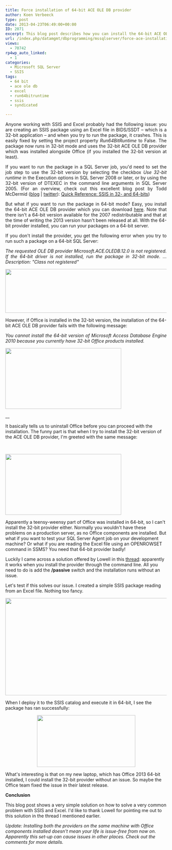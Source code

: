 ```yaml
---
title: Force installation of 64-bit ACE OLE DB provider
author: Koen Verbeeck
type: post
date: 2013-04-23T06:49:00+00:00
ID: 2071
excerpt: This blog post describes how you can install the 64-bit ACE OLE DB provider when you have 32-bit Office components installed.
url: /index.php/datamgmt/dbprogramming/mssqlserver/force-ace-installation/
views:
  - 70742
rp4wp_auto_linked:
  - 1
categories:
  - Microsoft SQL Server
  - SSIS
tags:
  - 64 bit
  - ace ole db
  - excel
  - run64bitruntime
  - ssis
  - syndicated

---
```

<p style="text-align: justify;">
  Anyone working with SSIS and Excel probably had the following issue: you are creating an SSIS package using an Excel file in BIDS/SSDT – which is a 32-bit application – and when you try to run the package, it crashes. This is easily fixed by setting the project property <em>Run64BitRuntime</em> to False. The package now runs in 32-bit mode and uses the 32-bit ACE OLE DB provider which was installed alongside Office (if you installed the 32-bit version at least).
</p>

<p style="text-align: justify;">
  If you want to run the package in a SQL Server job, you'd need to set the job step to use the 32-bit version by selecting the checkbox <em>Use 32-bit runtime</em> in the Execution options in SQL Server 2008 or later, or by using the 32-bit version of DTEXEC in the command line arguments in SQL Server 2005. (For an overview, check out this excellent blog post by Todd McDermid (<a href="http://toddmcdermid.blogspot.be/">blog</a> | <a href="https://twitter.com/Todd_McDermid">twitter</a>): <a href="http://toddmcdermid.blogspot.be/2009/10/quick-reference-ssis-in-32-and-64-bits.html">Quick Reference: SSIS in 32- and 64-bits</a>)
</p>

<p style="text-align: justify;">
  But what if you want to run the package in 64-bit mode? Easy, you install the 64-bit ACE OLE DB provider which you can download <a href="http://www.microsoft.com/en-us/download/details.aspx?id=13255">here</a>. Note that there isn't a 64-bit version available for the 2007 redistributable and that at the time of writing the 2013 version hasn't been released at all. With the 64-bit provider installed, you can run your packages on a 64-bit server.
</p>

<p style="text-align: justify;">
  If you don't install the provider, you get the following error when you try to run such a package on a 64-bit SQL Server:
</p>

<p style="text-align: justify;">
  <em>The requested OLE DB provider Microsoft.ACE.OLEDB.12.0 is not registered. If the 64-bit driver is not installed, run the package in 32-bit mode. ... Description: "Class not registered"</em>
</p>

<p style="text-align: justify;">
  <em> </em>
</p>

<div class="image_block">
  <em><a href="/media/users/koenverbeeck/ForceACE/ExecutionResult_2.png?mtime=1366689582"><img src="/wp-content/uploads/users/koenverbeeck/ForceACE/ExecutionResult_2.png?mtime=1366689582" alt="" width="857" height="137" /></a></em>
</div>

<span style="text-align: justify;">However, if Office is installed in the 32-bit version, the installation of the 64-bit ACE OLE DB provider fails with the following message:</span>

<p style="text-align: justify;">
  <em>You cannot install the 64-bit version of Microsoft Access Database Engine 2010 because you currently have 32-bit Office products installed.</em>
</p>

<p style="text-align: justify;">
  <em> </em>
</p>

<div class="image_block">
  <em><a href="/media/users/koenverbeeck/ForceACE/Error_64.png?mtime=1366689573"><img src="/wp-content/uploads/users/koenverbeeck/ForceACE/Error_64.png?mtime=1366689573" alt="" width="362" height="190" /></a></em>
</div>

 __

<span style="text-align: justify;">It basically tells us to uninstall Office before you can proceed with the installation. The funny part is that when I try to install the 32-bit version of the ACE OLE DB provider, I'm greeted with the same message:</span>

<p style="text-align: justify;">
   
</p>

<div class="image_block">
  <a href="/media/users/koenverbeeck/ForceACE/Error_32.png?mtime=1366689566"><img src="/wp-content/uploads/users/koenverbeeck/ForceACE/Error_32.png?mtime=1366689566" alt="" width="362" height="190" /></a>
</div>

Apparently a teensy-weensy part of Office was installed in 64-bit, so I can't install the 32-bit provider either. Normally you wouldn't have these problems on a production server, as no Office components are installed. But what if you want to test your SQL Server Agent job on your development machine? Or what if you are reading the Excel file using an OPENROWSET command in SSMS? You need that 64-bit provider badly!

Luckily I came across a solution offered by Lowell in this [thread][1]: apparently it works when you install the provider through the command line. All you need to do is add the **/passive** switch and the installation runs without an issue.

Let's test if this solves our issue. I created a simple SSIS package reading from an Excel file. Nothing too fancy.

<p style="text-align: center;">
  <a href="/media/users/koenverbeeck/ForceACE/BIDS_Setup.png?mtime=1366689558"><img src="/wp-content/uploads/users/koenverbeeck/ForceACE/BIDS_Setup.png?mtime=1366689558" alt="" width="547" height="304" /></a>
</p>

When I deploy it to the SSIS catalog and execute it in 64-bit, I see the package has ran successfully:

<p style="text-align: center;">
  <a href="/media/users/koenverbeeck/ForceACE/ExecutionResult_3.png?mtime=1366689588"><img src="/wp-content/uploads/users/koenverbeeck/ForceACE/ExecutionResult_3.png?mtime=1366689588" alt="" width="307" height="162" /></a>
</p>

What's interesting is that on my new laptop, which has Office 2013 64-bit installed, I could install the 32-bit provider without an issue. So maybe the Office team fixed the issue in their latest release.

**Conclusion**

This blog post shows a very simple solution on how to solve a very common problem with SSIS and Excel. I'd like to thank Lowell for pointing me out to this solution in the thread I mentioned earlier.

_Update: Installing both the providers on the same machine with Office components installed doesn't mean your life is issue-free from now on. Apparently this set-up can cause issues in other places. Check out the comments for more details._

 [1]: http://www.sqlservercentral.com/Forums/Topic1407044-391-1.aspx